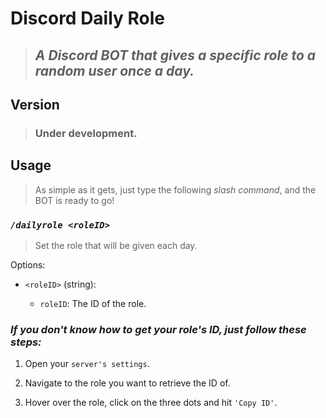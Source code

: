 # Discord Daily Role

> ## *A Discord BOT that gives a specific role to a random user once a day.*

## Version

> ### Under development.

## Usage

> As simple as it gets, just type the following *slash command*, and the BOT is ready to go!

### ***```/dailyrole <roleID>```***

> Set the role that will be given each day.

Options:

* ```<roleID>``` (string):

    * ```roleID```: The ID of the role.

### *If you don't know how to get your role's ID, just follow these steps:*

1. Open your ```server's settings```.

2. Navigate to the role you want to retrieve the ID of.

3. Hover over the role, click on the three dots and hit ```'Copy ID'```.